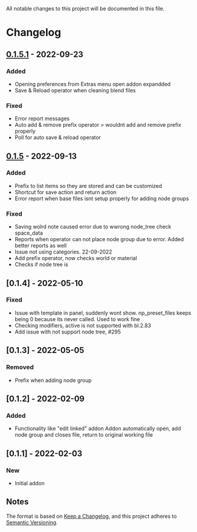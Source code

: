 All notable changes to this project will be documented in this file.
# Changelog


## [0.1.5.1] - 2022-09-23
### Added
- Opening preferences from Extras menu open addon expandded
- Save & Reload operator when cleaning blend files
### Fixed
- Error report messages
- Auto add & remove prefix operator > wouldnt add and remove prefix properly
- Poll for auto save & reload operator

## [0.1.5] - 2022-09-13
### Added
- Prefix to list items so they are stored and can be customized
- Shortcut for save action and return action
- Error report when base files isnt setup properly for adding node groups

### Fixed
- Saving wolrd note caused error due to wwrong node_tree check space_data
- Reports when operator can not place node group due to error. Added better reports as well
- Issue not using categories. 22-09-2022
- Add prefix operator, now checks world or material
- Checks if node tree is

## [0.1.4] - 2022-05-10
### Fixed
- Issue with template in panel, suddenly wont show. np_preset_files keeps being 0 because its never called. Used to work fine
- Checking modifiers, active is not supported with bl.2.83
- Add issue with not support node tree, #295

## [0.1.3] - 2022-05-05
### Removed
- Prefix when adding node group

## [0.1.2] - 2022-02-09
### Added
- Functionality like "edit linked" addon
  Addon automatically open, add node group and closes file, return to original working file

## [0.1.1] - 2022-02-03
### New
- Initial addon

## Notes
The format is based on [Keep a Changelog](https://keepachangelog.com/en/1.0.0/),
and this project adheres to [Semantic Versioning](https://semver.org/spec/v2.0.0.html).
<!--### Official Rigify Info-->

[0.1.5.1]:https://github.com/schroef/QuickSwitch/releases/tag/v.0.1.5.1
[0.1.5]:https://github.com/schroef/QuickSwitch/releases/tag/v.0.1.5
